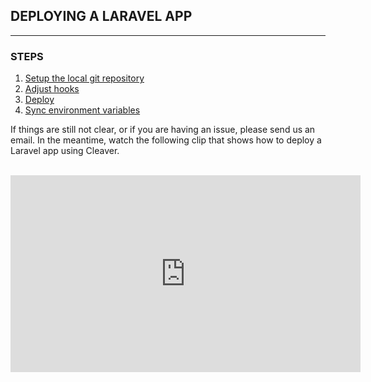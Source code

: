 ## DEPLOYING A LARAVEL APP
---

### STEPS
1. [Setup the local git repository][setup-repo]
2. [Adjust hooks][adjust-hooks]
3. [Deploy][deploy]
4. [Sync environment variables][sync-env]

If things are still not clear, or if you are having an issue, please send us an email. In the meantime, watch the following clip that shows how to deploy a Laravel app using Cleaver.

<br/>

<iframe width="560" height="315" src="https://www.youtube-nocookie.com/embed/pdzvB1Et0-c?rel=0&amp;showinfo=0" frameborder="0" allowfullscreen></iframe>

[setup-repo]: /deployments/setting-up-local-repository.md
[adjust-hooks]: /deployments/hooks.md
[deploy]: /deployments/deploying.md
[sync-env]: /deployments/environment-variables.md



